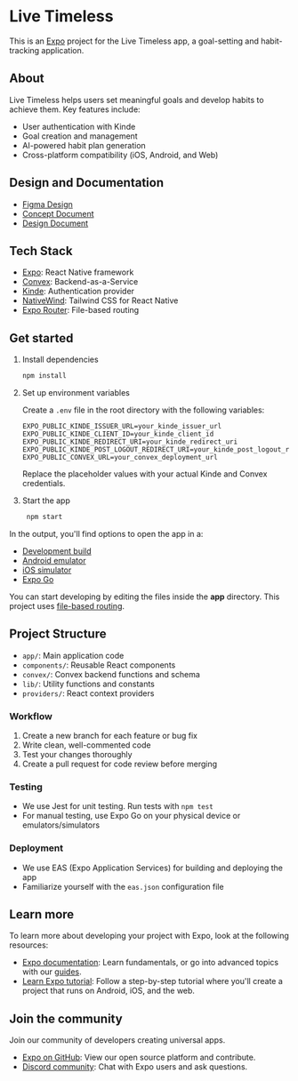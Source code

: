 # Live Timeless
This is an [Expo](https://expo.dev) project for the Live Timeless app, a goal-setting and habit-tracking application.

## About

Live Timeless helps users set meaningful goals and develop habits to achieve them. Key features include:

- User authentication with Kinde
- Goal creation and management
- AI-powered habit plan generation
- Cross-platform compatibility (iOS, Android, and Web)

## Design and Documentation

- [Figma Design](https://www.figma.com/design/Uo8lKmyyGjQzIUty6RH89t/Live-Timeless---Raul-Version?node-id=5-13450&t=F6wqbjoMY7NHUa7W-0)
- [Concept Document](https://docs.google.com/document/d/1OxHxL4G9lwTwSLeegsMo6ROS_LrOjwFMnz12L6zyV5E/edit#heading=h.yx6bzclsmjey)
- [Design Document](https://docs.google.com/document/d/1HXuIfBiUZFNLrclgBFoOvKhhSuzqUeZw0Kejc0UloGI/edit#heading=h.l55oku9vy9nf)

## Tech Stack

- [Expo](https://expo.dev): React Native framework
- [Convex](https://www.convex.dev/): Backend-as-a-Service
- [Kinde](https://kinde.com/): Authentication provider
- [NativeWind](https://www.nativewind.dev/): Tailwind CSS for React Native
- [Expo Router](https://docs.expo.dev/router/introduction/): File-based routing

## Get started

1. Install dependencies

   ```bash
   npm install
   ```

2. Set up environment variables

   Create a `.env` file in the root directory with the following variables:

   ```
   EXPO_PUBLIC_KINDE_ISSUER_URL=your_kinde_issuer_url
   EXPO_PUBLIC_KINDE_CLIENT_ID=your_kinde_client_id
   EXPO_PUBLIC_KINDE_REDIRECT_URI=your_kinde_redirect_uri
   EXPO_PUBLIC_KINDE_POST_LOGOUT_REDIRECT_URI=your_kinde_post_logout_redirect_uri
   EXPO_PUBLIC_CONVEX_URL=your_convex_deployment_url
   ```

   Replace the placeholder values with your actual Kinde and Convex credentials.

3. Start the app

   ```bash
    npm start
   ```

In the output, you'll find options to open the app in a:

- [Development build](https://docs.expo.dev/develop/development-builds/introduction/)
- [Android emulator](https://docs.expo.dev/workflow/android-studio-emulator/)
- [iOS simulator](https://docs.expo.dev/workflow/ios-simulator/)
- [Expo Go](https://expo.dev/go)

You can start developing by editing the files inside the **app** directory. This project uses [file-based routing](https://docs.expo.dev/router/introduction).

## Project Structure

- `app/`: Main application code
- `components/`: Reusable React components
- `convex/`: Convex backend functions and schema
- `lib/`: Utility functions and constants
- `providers/`: React context providers

### Workflow

1. Create a new branch for each feature or bug fix
2. Write clean, well-commented code
3. Test your changes thoroughly
4. Create a pull request for code review before merging

### Testing

- We use Jest for unit testing. Run tests with `npm test`
- For manual testing, use Expo Go on your physical device or emulators/simulators

### Deployment

- We use EAS (Expo Application Services) for building and deploying the app
- Familiarize yourself with the `eas.json` configuration file

## Learn more

To learn more about developing your project with Expo, look at the following resources:

- [Expo documentation](https://docs.expo.dev/): Learn fundamentals, or go into advanced topics with our [guides](https://docs.expo.dev/guides).
- [Learn Expo tutorial](https://docs.expo.dev/tutorial/introduction/): Follow a step-by-step tutorial where you'll create a project that runs on Android, iOS, and the web.

## Join the community

Join our community of developers creating universal apps.

- [Expo on GitHub](https://github.com/expo/expo): View our open source platform and contribute.
- [Discord community](https://chat.expo.dev): Chat with Expo users and ask questions.
